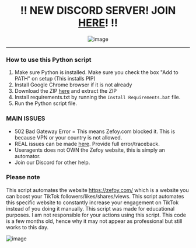 <br/>
<div align="center">

<h1><b>‼️ NEW DISCORD SERVER! JOIN <a href="https://discord.gg/KRjZ58MfDD">HERE</a>! ‼️</b></h1>

![image](https://user-images.githubusercontent.com/103281345/206921670-2a0f6ce6-10cb-4ea8-9924-d11f78e85fc7.png)



</div>


--------------------------------------

### How to use this Python script

1. Make sure Python is installed. Make sure you check the box "Add to PATH" on setup (This installs PIP)
2. Install Google Chrome browser if it is not already
3. Download the ZIP <a href="https://github.com/useragents/Zefoy-TikTok-Automator/archive/refs/heads/main.zip">here</a> and extract the ZIP
2. Install requirements.txt by running the `Install Requirements.bat` file.
4. Run the Python script file.

### MAIN ISSUES

- 502 Bad Gateway Error = This means Zefoy.com blocked it. This is because VPN or your country is not allowed.
- REAL issues can be made <a href="https://github.com/useragents/Zefoy-TikTok-Automator/issues">here</a>. Provide full error/traceback.
- Useragents does not OWN the Zefoy website, this is simply an automator.
- Join our Discord for other help.

### Please note

This script automates the website https://zefoy.com/ which is a website you can boost your TikTok followers/likes/shares/views. This script automates this specific website to constantly increase your engagement on TikTok instead of you doing it manually. This script was made for educational purposes. I am not responsible for your actions using this script. This code is a few months old, hence why it may not appear as professional but still works to this day.

 ![image](https://user-images.githubusercontent.com/103281345/166081531-5129cab9-5c21-4d5b-9195-d888e4243b0a.png)
